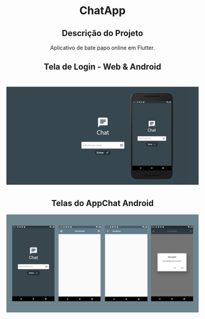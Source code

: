<h1 align="center"> ChatApp </h1>

<h2 align="center"> Descrição do Projeto </h2>

<p align="center"> 
Aplicativo de bate papo online em Flutter.
</p>

<h2 align="center"> Tela de Login - Web & Android 
</h2>
<h1 align="center">
  <img alt="AppChat"title="#AppChat" src="images/AppChat.png"/>

  <h2 align="center"> Telas do AppChat Android </h2>
  <img alt="AppChat"title="#AppChat" src="images/telas_android.png"/>
</h1>
